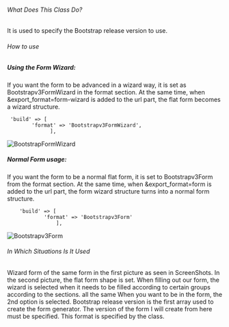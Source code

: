 ###### What Does This Class Do?

It is used to specify the Bootstrap release version to use.

###### How to use

##### Using the Form Wizard:

If you want the form to be advanced in a wizard way, it is set as Bootstrapv3FormWizard in the format section.
At the same time, when &export_format=form-wizard is added to the url part, the flat form becomes a wizard structure.
```
 'build' => [
        'format' => 'Bootstrapv3FormWizard',
              ],
```
![BootstrapFormWizard](https://s3.eu-central-1.amazonaws.com/static.testbank.az/uploads/files/15-1619427114-ok-image.png)


##### Normal Form usage:
If you want the form to be a normal flat form, it is set to Bootstrapv3Form from the format section.
At the same time, when &export_format=form is added to the url part, the form wizard structure turns into a normal form structure.


```
    'build' => [
            'format' => 'Bootstrapv3Form'
                ],
```

![Bootstrapv3Form](https://s3.eu-central-1.amazonaws.com/static.testbank.az/uploads/files/15-1619427214-ok-image.png)


###### In Which Situations Is It Used
Wizard form of the same form in the first picture as seen in ScreenShots. In the second picture, the flat form shape is set.
When filling out our form, the wizard is selected when it needs to be filled according to certain groups according to the sections. all the same
When you want to be in the form, the 2nd option is selected.
Bootstrap release version is the first array used to create the form generator.
The version of the form I will create from here
must be specified. This format is specified by the class.




